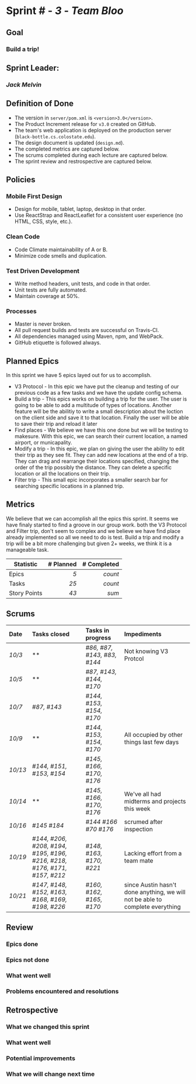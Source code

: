 # Sprint # - *3* - *Team Bloo*

## Goal
### Build a trip!

## Sprint Leader: 
### *Jack Melvin*


## Definition of Done

* The version in `server/pom.xml` is `<version>3.0</version>`.
* The Product Increment release for `v3.0` created on GitHub.
* The team's web application is deployed on the production server (`black-bottle.cs.colostate.edu`).
* The design document is updated (`design.md`).
* The completed metrics are captured below.
* The scrums completed during each lecture are captured below.
* The sprint review and restrospective are captured below.


## Policies

### Mobile First Design
* Design for mobile, tablet, laptop, desktop in that order.
* Use ReactStrap and ReactLeaflet for a consistent user experience (no HTML, CSS, style, etc.).

### Clean Code
* Code Climate maintainability of A or B.
* Minimize code smells and duplication.

### Test Driven Development
* Write method headers, unit tests, and code in that order.
* Unit tests are fully automated.
* Maintain coverage at 50%.

### Processes
* Master is never broken. 
* All pull request builds and tests are successful on Travis-CI.
* All dependencies managed using Maven, npm, and WebPack.
* GitHub etiquette is followed always.


## Planned Epics
In this sprint we have 5 epics layed out for us to accomplish.
* V3 Protocol - In this epic we have put the cleanup and testing of our previous code as a few tasks and we have the update config schema.
* Build a trip - This epics works on building a trip for the user. The user is going to be able to add a multitude of types of locations. Another feature will be the abilitiy to write a small description about the loction on the client side and save it to that location. Finally the user will be able to save their trip and reload it later
* Find places - We believe we have this one done but we will be testing to makesure. With this epic, we can search their current location, a named airport, or municapality.
* Modify a trip - In this epic, we plan on giving the user the ability to edit their trip as they see fit. They can add new locations at the end of a trip. They can drag and rearrange their locations specified, changing the order of the trip possibly the distance. They can delete a specific location or all the locations on their trip.
* Filter trip - This small epic incorporates a smaller search bar for searching specific locations in a planned trip.

## Metrics
We believe that we can accomplish all the epics this sprint. It seems we have finaly started to find a groove in our group work. both the V3 Protocol and Filter trip, don't seem to complex and we believe we have find place already implemented so all we need to do is test. Build a trip and modify a trip will be a bit more challenging but given 2+ weeks, we think it is a manageable task. 

| Statistic | # Planned | # Completed |
| --- | ---: | ---: |
| Epics | *5* | *count* |
| Tasks |  *25*   | *count* | 
| Story Points |  *43*  | *sum* | 


## Scrums

| Date | Tasks closed  | Tasks in progress | Impediments |
| :--- | :--- | :--- | :--- |
| *10/3* | ** | *#86, #87, #143, #83, #144* | Not knowing V3 Protcol  | 
| *10/5* | ** | *#87, #143, #144, #170* |  | 
| *10/7* | *#87, #143* | *#144, #153, #154, #170* |  | 
| *10/9* | ** | *#144, #153, #154, #170* | All occupied by other things last few days | 
| *10/13* | *#144, #151, #153, #154* | *#145, #166, #170, #176* | | 
| *10/14* | ** | *#145, #166, #170, #176* | We've all had midterms and projects this week |
| *10/16* | *#145 #184* | *#144 #166 #70 #176* | scrumed after inspection |
| *10/19* | *#144, #206, #208, #194, #195, #196, #216, #218, #176, #171, #157, #212* | *#148, #163, #170, #221* | Lacking effort from a team mate |
| *10/21* | *#147, #148, #152, #163, #168, #169, #198, #226* | *#160, #162, #165, #170* | since Austin hasn't done anything, we will not be able to complete everything |

## Review

### Epics done  

### Epics not done 

### What went well

### Problems encountered and resolutions


## Retrospective

### What we changed this sprint

### What went well

### Potential improvements

### What we will change next time
